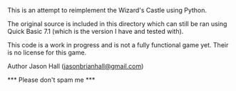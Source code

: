 This is an attempt to reimplement the Wizard's Castle using Python.  

The original source is included in this directory which can still be ran using Quick Basic 7.1 (which is the version I have and tested with).  

This code is a work in progress and is not a fully functional game yet.  Their is no license for this game.  

Author Jason Hall (jasonbrianhall@gmail.com)

*** Please don't spam me ***
